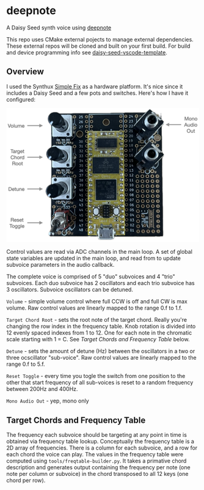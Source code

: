 # deepnote

A Daisy Seed synth voice using [deepnote](https://github.com/davidirvine/deepnote)

This repo uses CMake external pojects to manage external dependencies. These external repos will be cloned and built on your first build. For build and device programming info see [daisy-seed-vscode-template](https://github.com/davidirvine/daisyseed-vscode-template).

## Overview

I used the Synthux [Simple Fix](https://www.synthux.academy/simple-synth/fix) as a hardware platform. It's nice since it includes a Daisy Seed and a few pots and switches. Here's how I have it configured:

![image](./assets/hardware.png)

Control values are read via ADC channels in the main loop. A set of global state variables are updated in the main loop, and read from to update subvoice parameters in the audio callback. 

The complete voice is comprised of 5 "duo" subvoices and 4 "trio" subvoices. Each duo subvoice has 2 oscillators and each trio subvoice has 3 oscillators. Subvoice oscillators can be detuned.

`Volume` - simple volume control where full CCW is off and full CW is max volume. Raw control values are linearly mapped to the range 0.f to 1.f. 

`Target Chord Root` - sets the root note of the target chord. Really you're changing the row index in the frequency table. Knob rotation is divided into 12 evenly spaced indexes from 1 to 12. One for each note in the chromatic scale starting with 1 = C. See _Target Chords and Frequency Table_ below.

`Detune` - sets the amount of detune (Hz) between the oscillators in a two or three ocscillator "sub-voice". Raw control values are linearly mapped to the range 0.f to 5.f.

`Reset Toggle` - every time you togle the switch from one position to the other that start frequency of all sub-voices is reset to a random frequency between 200Hz and 400Hz.

`Mono Audio Out` - yep, mono only

## Target Chords and Frequency Table

The frequency each subvoice should be targeting at any point in time is obtained via frequency table lookup. Conceptually the frequency table is a 2D array of frequencies. There is a column for each subvoice, and a row for each chord the voice can play. The values in the frequency table were computed using `tools/freqtable-builder.py`. It takes a primative chord description and generates output containing the frequency per note (one note per column or subvoice) in the chord transposed to all 12 keys (one chord per row).
